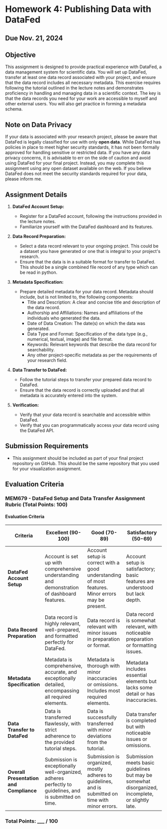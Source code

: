 # Homework 4: Publishing Data with DataFed

## Due Nov. 21, 2024

## Objective

This assignment is designed to provide practical experience with DataFed, a data management system for scientific data. You will set up DataFed, transfer at least one data record associated with your project, and ensure that the data record includes all necessary metadata. This exercise requires following the tutorial outlined in the lecture notes and demonstrates proficiency in handling and managing data in a scientific context. The key is that the data records you need for your work are accessible to myself and other external users. You will also get practice in forming a metadata schema.

## Note on Data Privacy

If your data is associated with your research project, please be aware that DataFed is legally classified for use with only **open data**. While DataFed has policies in place to meet higher security standards, it has not been formally approved for handling sensitive or restricted data. If you have any data privacy concerns, it is advisable to err on the side of caution and avoid using DataFed for your final project. Instead, you may complete this assignment using any open dataset available on the web. If you believe DataFed does not meet the security standards required for your data, please inform me.

## Assignment Details

1. **DataFed Account Setup:**
   - Register for a DataFed account, following the instructions provided in the lecture notes.
   - Familiarize yourself with the DataFed dashboard and its features.

2. **Data Record Preparation:**
   - Select a data record relevant to your ongoing project. This could be a dataset you have generated or one that is integral to your project's research.
   - Ensure that the data is in a suitable format for transfer to DataFed. This should be a single combined file record of any type which can be read in python. 

3. **Metadata Specification:**
   - Prepare detailed metadata for your data record. Metadata should include, but is not limited to, the following components:
     - Title and Description: A clear and concise title and description of the data record.
     - Authorship and Affiliations: Names and affiliations of the individuals who generated the data.
     - Date of Data Creation: The date(s) on which the data was generated.
     - Data Type and Format: Specification of the data type (e.g., numerical, textual, image) and file format.
     - Keywords: Relevant keywords that describe the data record for searchability.
     - Any other project-specific metadata as per the requirements of your research field.

4. **Data Transfer to DataFed:**
   - Follow the tutorial steps to transfer your prepared data record to DataFed.
   - Ensure that the data record is correctly uploaded and that all metadata is accurately entered into the system.

5. **Verification:**
   - Verify that your data record is searchable and accessible within DataFed.
   - Verify that you can programmatically access your data record using the DataFed API.


## Submission Requirements

- This assignment should be included as part of your final project repository on GitHub. This should be the same repository that you used for your visualization assignment.

## Evaluation Criteria

### MEM679 - DataFed Setup and Data Transfer Assignment Rubric (Total Points: 100)

#### Evaluation Criteria

| Criteria | Excellent (90-100) | Good (70-89) | Satisfactory (50-69) | Needs Improvement (30-49) | Not Attempted (0-29) |
|----------|--------------------|--------------|----------------------|---------------------------|----------------------|
| **DataFed Account Setup** | Account is set up with comprehensive understanding and demonstration of dashboard features. | Account setup is correct with a good understanding of most features. Minor errors may be present. | Account setup is satisfactory; basic features are understood but lack depth. | Account setup is incomplete or shows minimal understanding of the dashboard. | No evidence of account setup. |
| **Data Record Preparation** | Data record is highly relevant, well-prepared, and formatted perfectly for DataFed. | Data record is relevant with minor issues in preparation or format. | Data record is somewhat relevant, with noticeable preparation or formatting issues. | Data record is irrelevant, poorly prepared, or incorrectly formatted. | No data record is prepared or selected. |
| **Metadata Specification** | Metadata is comprehensive, accurate, and exceptionally detailed, encompassing all required elements. | Metadata is thorough with minor inaccuracies or omissions. Includes most required elements. | Metadata includes essential elements but lacks some detail or has inaccuracies. | Metadata is incomplete, largely inaccurate, or poorly detailed. | No metadata provided or is severely lacking. |
| **Data Transfer to DataFed** | Data is transferred flawlessly, with strict adherence to the provided tutorial steps. | Data is successfully transferred with minor deviations from the tutorial. | Data transfer is completed but with noticeable issues or omissions. | Data transfer is incomplete, significantly incorrect, or poorly executed. | Data transfer not attempted or completely incorrect. |
| **Overall Presentation and Compliance** | Submission is exceptionally well-organized, adheres perfectly to guidelines, and is submitted on time. | Submission is organized, mostly adheres to guidelines, and is submitted on time with minor errors. | Submission meets basic guidelines but may be somewhat disorganized, incomplete, or slightly late. | Submission is disorganized, missing several elements, or significantly late. | No submission, fails to meet minimum requirements, or is extremely late. |

### Total Points: ___ / 100


